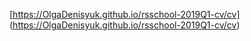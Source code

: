 [https://OlgaDenisyuk.github.io/rsschool-2019Q1-cv/cv] (https://OlgaDenisyuk.github.io/rsschool-2019Q1-cv/cv)

